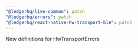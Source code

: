 ```yaml
---
"@ledgerhq/live-common": patch
"@ledgerhq/errors": patch
"@ledgerhq/react-native-hw-transport-ble": patch
---
```


New definitions for HwTransportErrors
